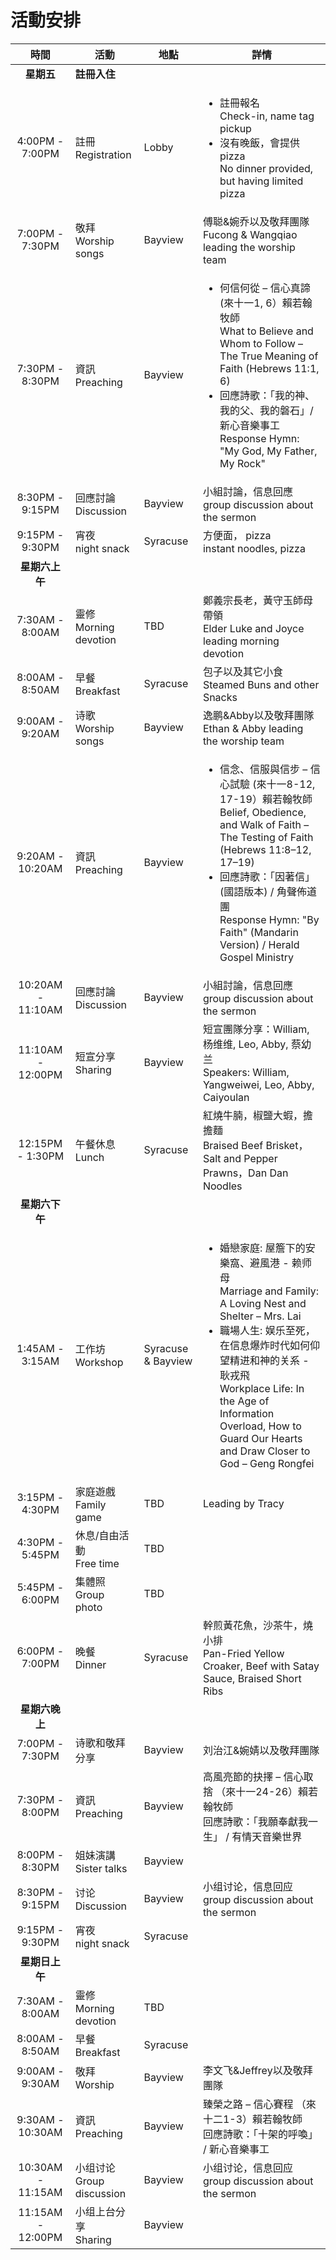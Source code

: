 

# 活動安排


|        時間         | 活動                         | 地點                 | 詳情                                                                                                                                                                                                                                                                         |
|:-----------------:|----------------------------|--------------------|----------------------------------------------------------------------------------------------------------------------------------------------------------------------------------------------------------------------------------------------------------------------------|
|      **星期五**      | **註冊入住**                   |                    |
|  4:00PM - 7:00PM  | 註冊 <br> Registration       | Lobby              | <ul><li>註冊報名 <br> Check-in, name tag pickup</li><li>沒有晚飯，會提供pizza <br>No dinner provided, but having limited pizza </li></ul>                                                                                                                                              |
|  7:00PM - 7:30PM  | 敬拜 <br> Worship songs      | Bayview            | 傅聪&婉乔以及敬拜團隊 <br> Fucong & Wangqiao leading the worship team                                                                                                                                                                                                                |
|  7:30PM - 8:30PM  | 資訊 <br> Preaching          | Bayview            | <ul><li>何信何從 – 信心真諦 (來十一1, 6）賴若翰牧師 <br> What to Believe and Whom to Follow – The True Meaning of Faith (Hebrews 11:1, 6) </li> <li>回應詩歌：「我的神、我的父、我的磐石」/ 新心音樂事工 <br> Response Hymn: "My God, My Father, My Rock"</li></ul>                                                  |
|  8:30PM - 9:15PM  | 回應討論 <br> Discussion       | Bayview            | 小組討論，信息回應  <br> group discussion about the sermon                                                                                                                                                                                                                          |
|  9:15PM - 9:30PM  | 宵夜 <br> night snack        | Syracuse           | 方便面， pizza <br> instant noodles, pizza                                                                                                                                                                                                                                     |
|     **星期六上午**     |                            |                    |
|  7:30AM - 8:00AM  | 靈修 <br> Morning devotion   | TBD                | 鄭義宗長老，黃守玉師母帶領 <br> Elder Luke and Joyce leading morning devotion                                                                                                                                                                                                           |                                                                                    
|  8:00AM - 8:50AM  | 早餐 <br> Breakfast          | Syracuse           | 包子以及其它小食 <br> Steamed Buns and other Snacks                                                                                                                                                                                                                                |                                                                           
|  9:00AM - 9:20AM  | 诗歌 <br> Worship songs      | Bayview            | 逸鹏&Abby以及敬拜團隊 <br> Ethan & Abby leading the worship team                                                                                                                                                                                                                   |                                                                                                                                                                               
| 9:20AM - 10:20AM  | 資訊 <br> Preaching          | Bayview            | <ul><li>信念、信服與信步 – 信心試驗 (來十一8-12, 17-19）賴若翰牧師 <br> Belief, Obedience, and Walk of Faith – The Testing of Faith (Hebrews 11:8–12, 17–19)</li><li>回應詩歌：「因著信」(國語版本) / 角聲佈道團 <br> Response Hymn: "By Faith" (Mandarin Version) / Herald Gospel Ministry</li> </ul>             |                                       
| 10:20AM - 11:10AM | 回應討論 <br> Discussion       | Bayview            | 小組討論，信息回應  <br> group discussion about the sermon                                                                                                                                                                                                                          |
| 11:10AM - 12:00PM | 短宣分享<br> Sharing           | Bayview            | 短宣團隊分享：William, 杨维维, Leo, Abby, 蔡幼兰 <br> Speakers: William, Yangweiwei, Leo, Abby, Caiyoulan                                                                                                                                                                               |
| 12:15PM - 1:30PM  | 午餐休息 <br> Lunch            | Syracuse           | 紅燒牛腩，椒鹽大蝦，擔擔麵 <br> Braised Beef Brisket，Salt and Pepper Prawns，Dan Dan Noodles                                                                                                                                                                                             
|     **星期六下午**     |                            |                    |
|  1:45AM - 3:15AM  | 工作坊 <br> Workshop          | Syracuse & Bayview | <ul><li>婚戀家庭: 屋簷下的安樂窩、避風港 - 赖师母<br>Marriage and Family: A Loving Nest and Shelter – Mrs. Lai</li><li>職場人生: 娱乐至死，在信息爆炸时代如何仰望精进和神的关系 - 耿戎飛 <br> Workplace Life: In the Age of Information Overload, How to Guard Our Hearts and Draw Closer to God – Geng Rongfei </li></ul> |                                                                                                     |                                                                                                                                                                               
|  3:15PM - 4:30PM  | 家庭遊戲 <br> Family game      | TBD                | Leading by Tracy                                                                                                                                                                                                                                                           
|  4:30PM - 5:45PM  | 休息/自由活動 <br> Free time     | TBD                |                                                                                                                                                                                                                               
|  5:45PM - 6:00PM  | 集體照 <br> Group photo       | TBD                |                                                                
|  6:00PM - 7:00PM  | 晚餐 <br> Dinner             | Syracuse           | 幹煎黃花魚，沙茶牛，燒小排 <br> Pan-Fried Yellow Croaker, Beef with Satay Sauce,  Braised Short Ribs                                                                                                                                                                                                      |
|     **星期六晚上**     |                            |                    |
|  7:00PM - 7:30PM  | 诗歌和敬拜分享                    | Bayview            | 刘治江&婉婧以及敬拜團隊                                                                                                                                                                                                                                                               
|  7:30PM - 8:00PM  | 資訊 <br> Preaching          | Bayview            | 高風亮節的抉擇 – 信心取捨 （來十一24-26）賴若翰牧師 <br> 回應詩歌：「我願奉獻我一生」 / 有情天音樂世界                                                                                                                                                                                                               
|  8:00PM - 8:30PM  | 姐妹演講 <br> Sister talks     | Bayview            |                                              
|  8:30PM - 9:15PM  | 讨论 <br> Discussion         | Bayview            | 小组讨论，信息回应  <br> group discussion about the sermon                                                                                                                                                                                                                          
|  9:15PM - 9:30PM  | 宵夜 <br> night snack        | Syracuse           |                                                                                    
|     **星期日上午**     |                            |                    |
|  7:30AM - 8:00AM  | 靈修 <br> Morning devotion   | TBD                |                                                                                                                                                                                                                                         
|  8:00AM - 8:50AM  | 早餐 <br> Breakfast          | Syracuse           |                                                           
|  9:00AM - 9:30AM  | 敬拜 <br> Worship            | Bayview            | 李文飞&Jeffrey以及敬拜團隊                                                                                                                                                                                                                                                          
| 9:30AM - 10:30AM  | 資訊 <br> Preaching          | Bayview            | 臻榮之路 – 信心賽程 （來十二1-3）賴若翰牧師 <br> 回應詩歌：「十架的呼喚」 / 新心音樂事工                                                                                                                                                                                                                       
| 10:30AM - 11:15AM | 小组讨论 <br> Group discussion | Bayview            | 小组讨论，信息回应  <br> group discussion about the sermon                                                                                                                                                                                                                          
| 11:15AM - 12:00PM | 小组上台分享 <br> Sharing        | Bayview            |                                                                                                                                                                 
                                                                                                                                                                                                              
